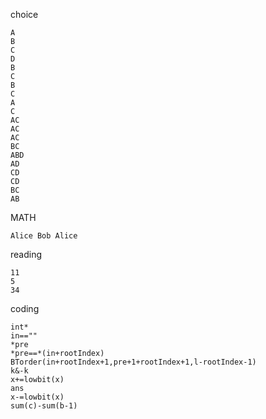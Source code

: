 choice

```
A
B
C
D
B
C
B
C
A
C
AC
AC
AC
BC
ABD
AD
CD
CD
BC
AB
```

MATH

```
Alice Bob Alice
```

reading

```
11
5
34

```

coding

```
int* 
in==""
*pre
*pre==*(in+rootIndex)
BTorder(in+rootIndex+1,pre+1+rootIndex+1,l-rootIndex-1)
k&-k
x+=lowbit(x)
ans
x-=lowbit(x)
sum(c)-sum(b-1)
```









